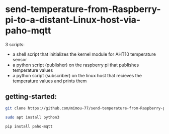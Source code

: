 # send-temperature-from-Raspberry-pi-to-a-distant-Linux-host-via-paho-mqtt
3 scripts:
* a shell script that initializes the kernel module for AHT10 temperature sensor
* a python script (publisher) on the raspberry pi that publishes temperature values
* a python script (subscriber) on the linux host that recieves the temperature values and prints them
## getting-started:

```bash
git clone https://github.com/mimou-77/send-temperature-from-Raspberry-pi-to-a-distant-Linux-host-via-paho-mqtt.git
```
```bash
sudo apt install python3
```
```bash
pip install paho-mqtt
```


